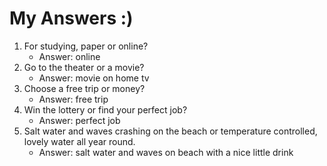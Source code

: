# My Answers :)
1.  For studying, paper or online?
    - Answer: online
2. Go to the theater or a movie?
    - Answer: movie on home tv
3. Choose a free trip or money?
    - Answer: free trip
4. Win the lottery or find your perfect job?
    - Answer: perfect job
5. Salt water and waves crashing on the beach or temperature controlled, lovely water all year round.
    - Answer: salt water and waves on beach with a nice little drink
